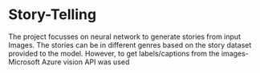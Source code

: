 # Story-Telling
The project focusses on neural network to generate stories from input Images. The stories can be in different genres based on the story dataset provided to the model. However, to get labels/captions from the images- Microsoft Azure vision API was used
